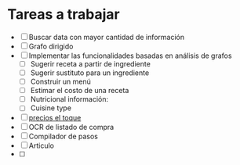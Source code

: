 # Tareas a trabajar 

- [ ] Buscar data con mayor cantidad de información 
- [ ] Grafo dirigido
- [ ] Implementar las funcionalidades basadas en análisis de grafos 
  - [ ] Sugerir receta a partir de ingrediente 
  - [ ] Sugerir sustituto para un ingrediente 
  - [ ] Construir un menú 
  - [ ] Estimar el costo de una receta 
  - [ ] Nutricional información: 
  - [ ] Cuisine type
- [ ] [precios el toque](https://precio-alimentos.eltoque.com/)
- [ ] OCR de listado de compra 
- [ ] Compilador de pasos 
- [ ] Articulo 
- [ ] 
